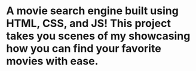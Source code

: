 # A movie search engine built using HTML, CSS, and JS! This project takes you scenes of my showcasing how you can find your favorite movies with ease.
